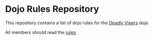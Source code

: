Dojo Rules Repository
=====================

This repository contains a list of dojo rules for the [Deadly Vipers](https://github.com/deadlyvipers) dojo.

All members should read the [rules](dojo_rules.md).
